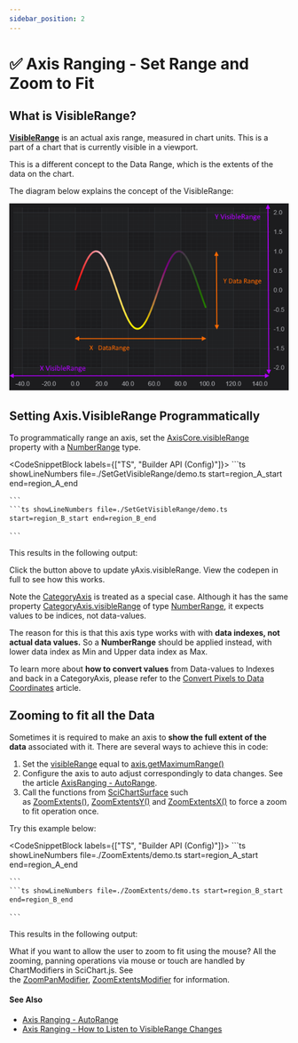 ```yaml
---
sidebar_position: 2
---
```


# ✅ Axis Ranging - Set Range and Zoom to Fit

What is VisibleRange?
---------------------

**[VisibleRange](https://www.scichart.com/documentation/js/current/typedoc/classes/axiscore.html#visiblerange)** is an actual axis range, measured in chart units. This is a part of a chart that is currently visible in a viewport.

This is a different concept to the Data Range, which is the extents of the data on the chart.

The diagram below explains the concept of the VisibleRange:

![Adjusting XAxis and YAxis visible range in a JavaScript Chart](img/1.png)

Setting Axis.VisibleRange Programmatically
------------------------------------------

To programmatically range an axis, set the [AxisCore.visibleRange](https://www.scichart.com/documentation/js/current/typedoc/classes/axiscore.html#visiblerange) property with a [NumberRange](https://www.scichart.com/documentation/js/current/typedoc/classes/numberrange.html) type.

<CodeSnippetBlock labels={["TS", "Builder API (Config)"]}>
    ```ts showLineNumbers file=./SetGetVisibleRange/demo.ts start=region_A_start end=region_A_end

    ```
    ```ts showLineNumbers file=./SetGetVisibleRange/demo.ts start=region_B_start end=region_B_end

    ```

</CodeSnippetBlock>

This results in the following output: 

<LiveDocSnippet maxWidth={600} name="./SetGetVisibleRange/demo" htmlPath="./SetGetVisibleRange/demo.html" cssPath="./SetGetVisibleRange/demo.css" />

Click the button above to update yAxis.visibleRange. View the codepen in full to see how this works.

Note the [CategoryAxis](/docs/2d-charts/axis-api/axis-types/category-axis/index.md) is treated as a special case. Although it has the same property [CategoryAxis.visibleRange](https://www.scichart.com/documentation/js/current/typedoc/classes/categoryaxis.html#visiblerange) of type [NumberRange](https://www.scichart.com/documentation/js/current/typedoc/classes/numberrange.html), it expects values to be indices, not data-values.

The reason for this is that this axis type works with with **data indexes, not actual data values.** So a **NumberRange** should be applied instead, with lower data index as Min and Upper data index as Max.

To learn more about **how to convert values** from Data-values to Indexes and back in a CategoryAxis, please refer to the [Convert Pixels to Data Coordinates](/docs/2d-charts/axis-api/misc/pixel-and-data-coordinates/index.md) article.

Zooming to fit all the Data
---------------------------

Sometimes it is required to make an axis to **show the full extent of the data** associated with it. There are several ways to achieve this in code:

1.  Set the [visibleRange](https://www.scichart.com/documentation/js/current/typedoc/classes/axisbase2d.html#visiblerange) equal to [axis.getMaximumRange()](https://www.scichart.com/documentation/js/current/typedoc/classes/axisbase2d.html#getmaximumrange)
2.  Configure the axis to auto adjust correspondingly to data changes. See the article [AxisRanging - AutoRange](/docs/2d-charts/axis-api/ranging-scaling/auto-range/index.md).
3.  Call the functions from [SciChartSurface](/docs/2d-charts/surface/scichart-surface-type-overview/index.md) such as [ZoomExtents()](https://www.scichart.com/documentation/js/current/typedoc/classes/scichartsurface.html#zoomextents), [ZoomExtentsY()](https://www.scichart.com/documentation/js/current/typedoc/classes/scichartsurface.html#zoomextentsy) and [ZoomExtentsX()](https://www.scichart.com/documentation/js/current/typedoc/classes/scichartsurface.html#zoomextentsx) to force a zoom to fit operation once.

Try this example below:

<CodeSnippetBlock labels={["TS", "Builder API (Config)"]}>
    ```ts showLineNumbers file=./ZoomExtents/demo.ts start=region_A_start end=region_A_end

    ```
    ```ts showLineNumbers file=./ZoomExtents/demo.ts start=region_B_start end=region_B_end

    ```

</CodeSnippetBlock>

This results in the following output:

<LiveDocSnippet maxWidth={600} name="./ZoomExtents/demo" htmlPath="./ZoomExtents/demo.html" cssPath="./ZoomExtents/demo.css" />

What if you want to allow the user to zoom to fit using the mouse? All the zooming, panning operations via mouse or touch are handled by ChartModifiers in SciChart.js. See the [ZoomPanModifier](ZoomPanModifier.html), [ZoomExtentsModifier](ZoomExtentsModifier.html) for information.

#### See Also

* [Axis Ranging - AutoRange](/docs/2d-charts/axis-api/ranging-scaling/auto-range/index.md)
* [Axis Ranging - How to Listen to VisibleRange Changes](/docs/2d-charts/axis-api/ranging-scaling/listen-to-visible-range-changes/index.md)
